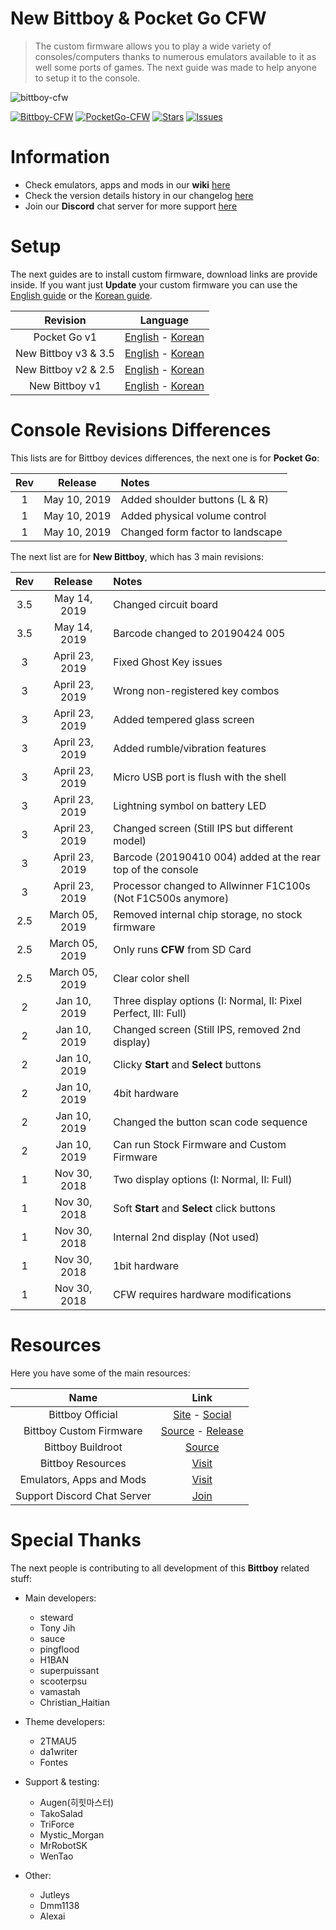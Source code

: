 # New Bittboy & Pocket Go CFW

> The custom firmware allows you to play a wide variety of consoles/computers thanks to numerous emulators available to it as well some ports of games. The next guide was made to help anyone to setup it to the console.

![bittboy-cfw](https://user-images.githubusercontent.com/16083854/58907092-64e1f300-86db-11e9-9745-5ae543f67730.png)

[![Bittboy-CFW](https://img.shields.io/badge/Bittboy%20CFW-v3.9-brightgreen.svg)](https://github.com/TriForceX/NewBittboyCFW#setup)
[![PocketGo-CFW](https://img.shields.io/badge/Pocket%20Go-v1.0-brightgreen.svg)](https://github.com/TriForceX/NewBittboyCFW#setup)
[![Stars](https://img.shields.io/github/stars/TriForceX/NewBittboyCFW.svg?label=Project%20Stars)](https://github.com/TriForceX/NewBittboyCFW/stargazers)
[![Issues](https://img.shields.io/github/issues/TriForceX/NewBittboyCFW.svg?label=Issues%20%26%20Requests&color=red)](https://github.com/TriForceX/NewBittboyCFW/issues)

# Information

- Check emulators, apps and mods in our **wiki** [here](https://github.com/TriForceX/NewBittboyCFW/wiki)
- Check the version details history in our changelog [here](https://github.com/TriForceX/NewBittboyCFW/blob/master/Changelog.md)
- Join our **Discord** chat server for more support [here](https://discord.me/retrogamehandhelds)

# Setup

The next guides are to install custom firmware, download links are provide inside. If you want just **Update** your custom firmware you can use the [English guide](https://github.com/TriForceX/New-Bittboy-CFW/blob/master/Update-CFW-EN.md)
or the [Korean guide](https://github.com/TriForceX/New-Bittboy-CFW/blob/master/Update-CFW-KO.md).

Revision | Language
:------------: | :------------:
Pocket Go v1 | [English](https://github.com/TriForceX/New-Bittboy-CFW/blob/master/PocketGo-Guide-EN.md) - [Korean](https://github.com/TriForceX/New-Bittboy-CFW/blob/master/PocketGo-Guide-KO.md)
New Bittboy v3 & 3.5 | [English](https://github.com/TriForceX/New-Bittboy-CFW/blob/master/Rev3-Guide-EN.md) - [Korean](https://github.com/TriForceX/New-Bittboy-CFW/blob/master/Rev3-Guide-KO.md)
New Bittboy v2 & 2.5 | [English](https://github.com/TriForceX/New-Bittboy-CFW/blob/master/Rev2-Guide-EN.md) - [Korean](https://github.com/TriForceX/New-Bittboy-CFW/blob/master/Rev2-Guide-KO.md)
New Bittboy v1 | [English](https://github.com/TriForceX/New-Bittboy-CFW/blob/master/Rev1-Guide-EN.md) - [Korean](https://github.com/TriForceX/New-Bittboy-CFW/blob/master/Rev1-Guide-KO.md)

# Console Revisions Differences

This lists are for Bittboy devices differences, the next one is for **Pocket Go**:

Rev | Release | Notes
:------------: | :------------: | :------------
1 | May 10, 2019 | Added shoulder buttons (L & R)
1 | May 10, 2019 | Added physical volume control
1 | May 10, 2019 | Changed form factor to landscape

The next list are for **New Bittboy**, which has 3 main revisions:

Rev | Release | Notes
:------------: | :------------: | :------------
3.5 | May 14, 2019 | Changed circuit board
3.5 | May 14, 2019 | Barcode changed to 20190424 005
3 | April 23, 2019 | Fixed Ghost Key issues
3 | April 23, 2019 | Wrong non-registered key combos
3 | April 23, 2019 | Added tempered glass screen
3 | April 23, 2019 | Added rumble/vibration features
3 | April 23, 2019 | Micro USB port is flush with the shell
3 | April 23, 2019 | Lightning symbol on battery LED
3 | April 23, 2019 | Changed screen (Still IPS but different model)
3 | April 23, 2019 | Barcode (20190410 004) added at the rear top of the console
3 | April 23, 2019 | Processor changed to Allwinner F1C100s (Not F1C500s anymore)
2.5 | March 05, 2019 | Removed internal chip storage, no stock firmware
2.5 | March 05, 2019 | Only runs **CFW** from SD Card
2.5 | March 05, 2019 | Clear color shell
2 | Jan 10, 2019 | Three display options (I: Normal, II: Pixel Perfect, III: Full)
2 | Jan 10, 2019 | Changed screen (Still IPS, removed 2nd display)
2 | Jan 10, 2019 | Clicky **Start** and **Select** buttons
2 | Jan 10, 2019 | 4bit hardware
2 | Jan 10, 2019 | Changed the button scan code sequence
2 | Jan 10, 2019 | Can run Stock Firmware and Custom Firmware
1 | Nov 30, 2018 | Two display options (I: Normal, II: Full)
1 | Nov 30, 2018 | Soft **Start** and **Select** click buttons
1 | Nov 30, 2018 | Internal 2nd display (Not used)
1 | Nov 30, 2018 | 1bit hardware
1 | Nov 30, 2018 | CFW requires hardware modifications

# Resources

Here you have some of the main resources:

Name | Link
:------------: | :------------:
Bittboy Official | [Site](https://www.bittboy.com) - [Social](https://www.facebook.com/groups/bittboy)
Bittboy Custom Firmware | [Source](https://github.com/steward-fu/miyoo) - [Release](https://github.com/steward-fu/miyoo/releases)
Bittboy Buildroot | [Source](https://github.com/bittboy/buildroot)
Bittboy Resources | [Visit](https://www.dropbox.com/sh/04vuy4vwbz7tdn1/AADNJWp3jVL-siCksUOROBGca?dl=0&lst=)
Emulators, Apps and Mods | [Visit](https://github.com/TriForceX/NewBittboyCFW/wiki)
Support Discord Chat Server | [Join](https://discord.me/retrogamehandhelds)

# Special Thanks

The next people is contributing to all development of this **Bittboy** related stuff:

- Main developers:
  - steward
  - Tony Jih
  - sauce
  - pingflood
  - H1BAN
  - superpuissant
  - scooterpsu
  - vamastah
  - Christian_Haitian

- Theme developers:
  - 2TMAU5
  - da1writer
  - Fontes
  
- Support & testing:
  - Augen(히힛마스터)
  - TakoSalad
  - TriForce
  - Mystic_Morgan
  - MrRobotSK
  - WenTao

- Other:
  - Jutleys
  - Dmm1138
  - Alexai
